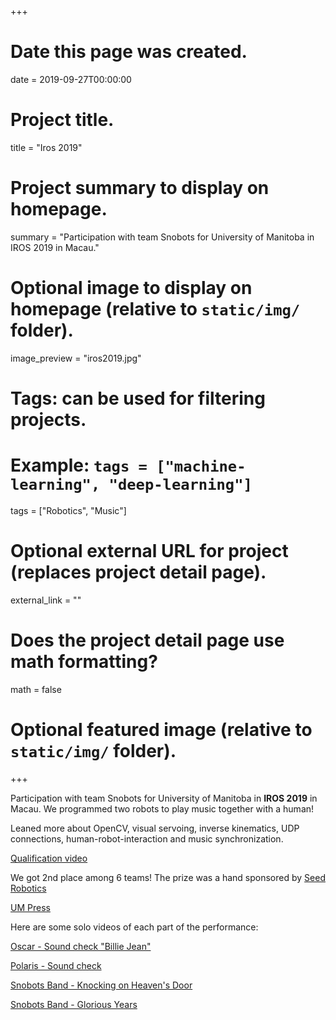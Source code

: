 +++
# Date this page was created.
date = 2019-09-27T00:00:00

# Project title.
title = "Iros 2019"

# Project summary to display on homepage.
summary = "Participation with team Snobots for University of Manitoba in IROS 2019 in Macau."

# Optional image to display on homepage (relative to `static/img/` folder).
image_preview = "iros2019.jpg"

# Tags: can be used for filtering projects.
# Example: `tags = ["machine-learning", "deep-learning"]`
tags = ["Robotics", "Music"]

# Optional external URL for project (replaces project detail page).
external_link = ""

# Does the project detail page use math formatting?
math = false

# Optional featured image (relative to `static/img/` folder).


+++

Participation with team Snobots for University of Manitoba in **IROS 2019** in Macau. We programmed two robots to play music together with a human!

Leaned more about OpenCV, visual servoing, inverse kinematics, UDP connections, human-robot-interaction and music synchronization.

[Qualification video](https://www.youtube.com/watch?v=hE4ZpEnaQtY)

We got 2nd place among 6 teams! The prize was a hand sponsored by [Seed Robotics](https://www.seedrobotics.com/)

[UM Press](https://www.sci.umanitoba.ca/news/um-computer-science-team-achieve-2nd-place-finish-in-prestigious-robotics-competition-overseas/)

Here are some solo videos of each part of the performance:

[Oscar - Sound check "Billie Jean"](https://www.youtube.com/watch?v=Lp4dbFI_9yg)

[Polaris - Sound check](https://www.youtube.com/watch?v=ioqXlPz_vdU)

[Snobots Band - Knocking on Heaven's Door](https://www.youtube.com/watch?v=982TSPjSlCA)

[Snobots Band - Glorious Years](https://www.youtube.com/watch?v=eJbvUqCcffI)
